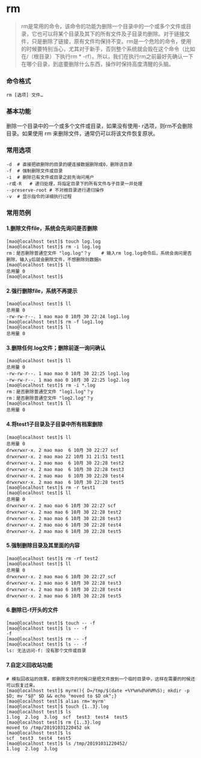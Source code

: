 rm
===

> rm是常用的命令，该命令的功能为删除一个目录中的一个或多个文件或目录，它也可以将某个目录及其下的所有文件及子目录均删除。对于链接文件，只是删除了链接，原有文件均保持不变。rm是一个危险的命令，使用的时候要特别当心，尤其对于新手，否则整个系统就会毁在这个命令（比如在/（根目录）下执行rm * -rf）。所以，我们在执行rm之前最好先确认一下在哪个目录，到底要删除什么东西，操作时保持高度清醒的头脑。

### 命令格式

```shell
rm [选项] 文件…
```

### 基本功能

删除一个目录中的一个或多个文件或目录，如果没有使用- r选项，则rm不会删除目录。如果使用 rm 来删除文件，通常仍可以将该文件恢复原状。

### 常用选项

```shell
-d	# 直接把欲删除的目录的硬连接数据删除成0，删除该目录
-f	# 强制删除文件或目录
-i	# 删除已有文件或目录之前先询问用户
-r或-R	# 递归处理，将指定目录下的所有文件与子目录一并处理
--preserve-root	# 不对根目录进行递归操作
-v	# 显示指令的详细执行过程
```

### 常用范例

#### 1.删除文件file，系统会先询问是否删除

```shell
[mao@localhost test]$ touch log.log
[mao@localhost test]$ rm -i log.log 
rm：是否删除普通空文件 "log.log"？y	# 输入rm log.log命令后，系统会询问是否删除，输入y后就会删除文件，不想删除则数据n
[mao@localhost test]$ ll
总用量 0
[mao@localhost test]$
```

#### 2.强行删除file，系统不再提示

```shell
[mao@localhost test]$ ll
总用量 0
-rw-rw-r--. 1 mao mao 0 10月 30 22:24 log1.log
[mao@localhost test]$ rm -f log1.log 
[mao@localhost test]$ ll
总用量 0
```

#### 3.删除任何.log文件；删除前逐一询问确认

```shell
[mao@localhost test]$ ll
总用量 0
-rw-rw-r--. 1 mao mao 0 10月 30 22:25 log1.log
-rw-rw-r--. 1 mao mao 0 10月 30 22:25 log2.log
[mao@localhost test]$ rm -i *.log
rm：是否删除普通空文件 "log1.log"？y
rm：是否删除普通空文件 "log2.log"？y
[mao@localhost test]$ ll
总用量 0
```

#### 4.将test1子目录及子目录中所有档案删除

```shell
[mao@localhost test]$ ll
总用量 0
drwxrwxr-x. 2 mao mao  6 10月 30 22:27 scf
drwxrwxr-x. 2 mao mao 22 10月 31 21:51 test1
drwxrwxr-x. 2 mao mao  6 10月 30 22:28 test2
drwxrwxr-x. 2 mao mao  6 10月 30 22:28 test3
drwxrwxr-x. 2 mao mao  6 10月 30 22:28 test4
drwxrwxr-x. 2 mao mao  6 10月 30 22:28 test5
[mao@localhost test]$ rm -r test1
[mao@localhost test]$ ll
总用量 0
drwxrwxr-x. 2 mao mao 6 10月 30 22:27 scf
drwxrwxr-x. 2 mao mao 6 10月 30 22:28 test2
drwxrwxr-x. 2 mao mao 6 10月 30 22:28 test3
drwxrwxr-x. 2 mao mao 6 10月 30 22:28 test4
drwxrwxr-x. 2 mao mao 6 10月 30 22:28 test5
```

#### 5.强制删除目录及其里面的内容

```shell
[mao@localhost test]$ rm -rf test2
[mao@localhost test]$ ll
总用量 0
drwxrwxr-x. 2 mao mao 6 10月 30 22:27 scf
drwxrwxr-x. 2 mao mao 6 10月 30 22:28 test3
drwxrwxr-x. 2 mao mao 6 10月 30 22:28 test4
drwxrwxr-x. 2 mao mao 6 10月 30 22:28 test5
```

#### 6.删除已-f开头的文件

```shell
[mao@localhost test]$ touch -- -f
[mao@localhost test]$ ls -- -f
-f
[mao@localhost test]$ rm -- -f
[mao@localhost test]$ ls -- -f
ls: 无法访问-f: 没有那个文件或目录
```

#### 7.自定义回收站功能

```shell
# 模拟回收站的效果，即删除文件的时候只是把文件放到一个临时目录中，这样在需要的时候还可以恢复过来。
[mao@localhost test]$ myrm(){ D=/tmp/$(date +%Y%m%d%H%M%S); mkdir -p $D; mv "$@" $D && echo "moved to $D ok";}
[mao@localhost test]$ alias rm='myrm'
[mao@localhost test]$ touch {1..3}.log
[mao@localhost test]$ ls
1.log  2.log  3.log  scf  test3  test4  test5
[mao@localhost test]$ rm {1..3}.log
moved to /tmp/20191031220452 ok
[mao@localhost test]$ ls
scf  test3  test4  test5
[mao@localhost test]$ ls /tmp/20191031220452/
1.log  2.log  3.log
```
